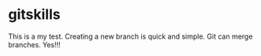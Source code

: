 # gitskills
This is a my test.
Creating a new branch is quick and simple.
Git can merge branches. Yes!!!

